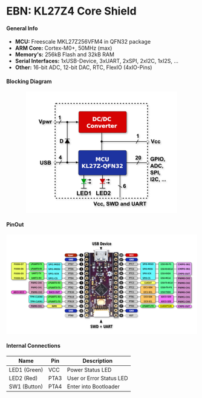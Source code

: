 # EBN: KL27Z4 Core Shield

#### General Info

* **MCU:** Freescale MKL27Z256VFM4 in QFN32 package
* **ARM Core:** Cortex-M0+, 50MHz (max)
* **Memory's:** 256kB Flash and 32kB RAM
* **Serial Interfaces:** 1xUSB-Device, 3xUART, 2xSPI, 2xI2C, 1xI2S, ...
* **Other:** 16-bit ADC, 12-bit DAC, RTC, FlexIO (4xIO-Pins)

#### Blocking Diagram

<p align="center">
  <img src="images/EBN_CORE_KL27Z4_V04_BD.png" alt="EBN-KL27Z Block Diagram"/>
</p>

#### PinOut

<p align="center">
  <img src="images/EBN_CORE_KL27Z4_V05_PinOut.png" alt="EBN-KL27Z PinOut" width="900"/>
</p>

#### Internal Connections

| Name           | Pin    | Description                |
| -------------- | ------ | -------------------------- |
| LED1 (Green)   | VCC    | Power Status LED           |
| LED2 (Red)     | PTA3   | User or Error Status LED   |
| SW1 (Button)   | PTA4   | Enter into Bootloader      |